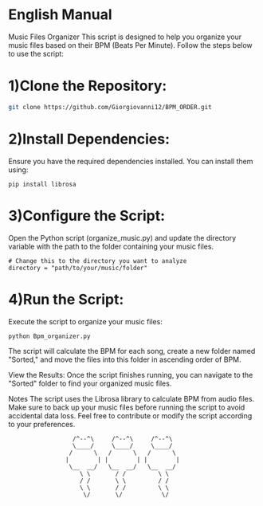 # English Manual
Music Files Organizer
This script is designed to help you organize your music files based on their BPM (Beats Per Minute). Follow the steps below to use the script:

# 1)Clone the Repository:

```bash
git clone https://github.com/Giorgiovanni12/BPM_ORDER.git

```

# 2)Install Dependencies:
Ensure you have the required dependencies installed. You can install them using:
```
pip install librosa
```
# 3)Configure the Script:
Open the Python script (organize_music.py) and update the directory variable with the path to the folder containing your music files.
```
# Change this to the directory you want to analyze
directory = "path/to/your/music/folder"
```
# 4)Run the Script:
Execute the script to organize your music files:
```
python Bpm_organizer.py
```

The script will calculate the BPM for each song, create a new folder named "Sorted," and move the files into this folder in ascending order of BPM.

View the Results:
Once the script finishes running, you can navigate to the "Sorted" folder to find your organized music files.

Notes
The script uses the Librosa library to calculate BPM from audio files.
Make sure to back up your music files before running the script to avoid accidental data loss.
Feel free to contribute or modify the script according to your preferences. 

                      /^--^\     /^--^\     /^--^\
                      \____/     \____/     \____/
                     /      \   /      \   /      \
                    |        | |        | |        |
                     \__  __/   \__  __/   \__  __/
                        \ \       / /         \ \
                        / /       \ \         / /
                        \ \       / /         \ \ 
                         \/       \/           \/

